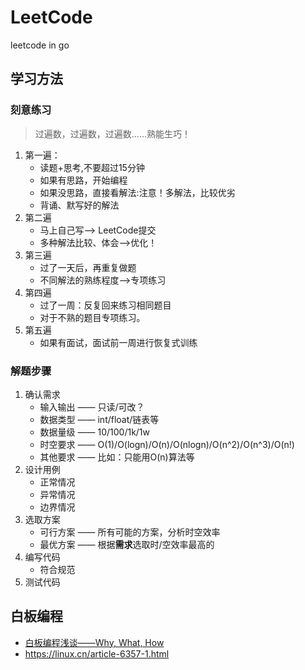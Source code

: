 # LeetCode
leetcode in go

## 学习方法

### 刻意练习
> 过遍数，过遍数，过遍数......熟能生巧！
1. 第一遍：
   - 读题+思考,不要超过15分钟
   - 如果有思路，开始编程
   - 如果没思路，直接看解法:注意！多解法，比较优劣
   - 背诵、默写好的解法
2. 第二遍
   - 马上自己写--> LeetCode提交
   - 多种解法比较、体会-->优化！
3. 第三遍
   - 过了一天后，再重复做题
   - 不同解法的熟练程度-->专项练习
4. 第四遍
   - 过了一周：反复回来练习相同题目
   - 对于不熟的题目专项练习。
5. 第五遍
   - 如果有面试，面试前一周进行恢复式训练

### 解题步骤

1. 确认需求
   - 输入输出 —— 只读/可改？
   - 数据类型 —— int/float/链表等
   - 数据量级 —— 10/100/1k/1w 
   - 时空要求 —— O(1)/O(logn)/O(n)/O(nlogn)/O(n^2)/O(n^3)/O(n!)
   - 其他要求 —— 比如：只能用O(n)算法等
2. 设计用例
   - 正常情况
   - 异常情况
   - 边界情况
3. 选取方案
   - 可行方案 —— 所有可能的方案，分析时空效率
   - 最优方案 —— 根据**需求**选取时/空效率最高的
4. 编写代码
   - 符合规范
5. 测试代码

## 白板编程

- [白板编程浅谈——Why, What, How](https://www.cnblogs.com/figure9/p/whiteboard-coding-demystified.html)
- https://linux.cn/article-6357-1.html